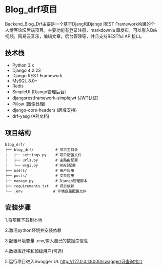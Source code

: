 # Blog_drf项目

Backend_Blog_Drf主要是一个基于Djang和Django REST Framework构建的个人博客论坛后端项目。主要功能有登录注册，markdown文章发布，可以嵌入B站视频，网易云音乐，编辑文章，后台管理等，并且支持RESTful API接口。

## 技术栈

- Python 3.x
- Django 4.2.23
- Django REST Framework
- MySQL 8.0+
- Redis
- SimpleUI (Django管理后台)
- djangorestframework-simplejwt (JWT认证)
- Pillow (图像处理)
- django-cors-headers (跨域支持)
- drf-yasg (API文档)

## 项目结构

```
blog_drf/
├── blog_drf/          # 项目主目录
│   ├── settings.py    # 项目配置文件
│   ├── urls.py        # 主路由配置
│   └── wsgi.py        # WSGI配置
├── users/             # 用户应用
├── posts/             # 文章应用
├── manage.py          # Django管理脚本
├── requirements.txt   # 项目依赖
└── .env              # 环境变量配置文件
```

## 安装步骤

1.将项目下载到本地

2.激活python环境并安装依赖

3.配置环境变量 .env,输入自己的数据库信息

4.数据库迁移和超级用户(可选)

5.运行项目进入Swagger UI: http://127.0.0.1:8000/swagger/可查询接口

